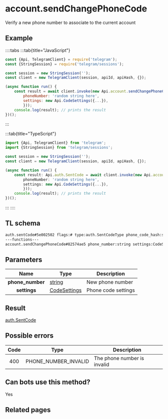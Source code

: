 # account.sendChangePhoneCode

Verify a new phone number to associate to the current account

## Example

::::tabs
:::tab{title="JavaScript"}

```js
const {Api, TelegramClient} = require('telegram');
const {StringSession} = require('telegram/sessions');

const session = new StringSession('');
const client = new TelegramClient(session, apiId, apiHash, {});

(async function run() {
    const result = await client.invoke(new Api.account.sendChangePhoneCode({
		phoneNumber: 'random string here',
		settings: new Api.CodeSettings({...}),
		}));
    console.log(result); // prints the result
})();
```

:::

:::tab{title="TypeScript"}

```ts
import {Api, TelegramClient} from 'telegram';
import {StringSession} from 'telegram/sessions';

const session = new StringSession('');
const client = new TelegramClient(session, apiId, apiHash, {});

(async function run() {
    const result: Api.auth.SentCode = await client.invoke(new Api.account.sendChangePhoneCode({
		phoneNumber: 'random string here',
		settings: new Api.CodeSettings({...}),
		}));
    console.log(result); // prints the result
})();
```

:::
::::

## TL schema

```txt
auth.sentCode#5e002502 flags:# type:auth.SentCodeType phone_code_hash:string next_type:flags.1?auth.CodeType timeout:flags.2?int = auth.SentCode;
---functions---
account.sendChangePhoneCode#82574ae5 phone_number:string settings:CodeSettings = auth.SentCode;
```

## Parameters

|       Name       | Type                                                        | Description         |
| :--------------: | ----------------------------------------------------------- | ------------------- |
| **phone_number** | [string](https://core.telegram.org/type/string)             | New phone number    |
|   **settings**   | [CodeSettings](https://core.telegram.org/type/CodeSettings) | Phone code settings |

## Result

[auth.SentCode](https://core.telegram.org/type/auth.SentCode)

## Possible errors

| Code | Type                 | Description                 |
| :--: | -------------------- | --------------------------- |
| 400  | PHONE_NUMBER_INVALID | The phone number is invalid |

## Can bots use this method?

Yes

## Related pages
